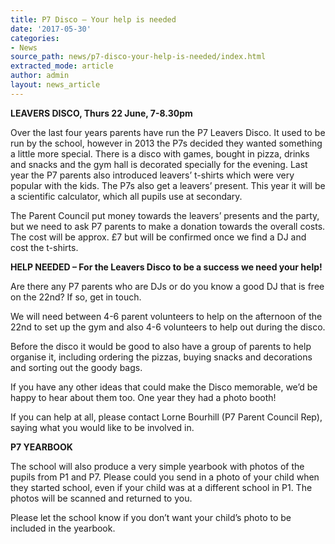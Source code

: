 ```yaml
---
title: P7 Disco – Your help is needed
date: '2017-05-30'
categories:
- News
source_path: news/p7-disco-your-help-is-needed/index.html
extracted_mode: article
author: admin
layout: news_article
---
```

**LEAVERS DISCO, Thurs 22 June, 7-8.30pm**

Over the last four years parents have run the P7 Leavers Disco. It used to be run by the school, however in 2013 the P7s decided they wanted something a little more special. There is a disco with games, bought in pizza, drinks and snacks and the gym hall is decorated specially for the evening. Last year the P7 parents also introduced leavers’ t-shirts which were very popular with the kids. The P7s also get a leavers’ present. This year it will be a scientific calculator, which all pupils use at secondary.

The Parent Council put money towards the leavers’ presents and the party, but we need to ask P7 parents to make a donation towards the overall costs. The cost will be approx. £7 but will be confirmed once we find a DJ and cost the t-shirts.

**HELP NEEDED – For the Leavers Disco to be a success we need your help!**

Are there any P7 parents who are DJs or do you know a good DJ that is free on the 22nd? If so, get in touch.

We will need between 4-6 parent volunteers to help on the afternoon of the 22nd to set up the gym and also 4-6 volunteers to help out during the disco.

Before the disco it would be good to also have a group of parents to help organise it, including ordering the pizzas, buying snacks and decorations and sorting out the goody bags.

If you have any other ideas that could make the Disco memorable, we’d be happy to hear about them too. One year they had a photo booth!

If you can help at all, please contact Lorne Bourhill (P7 Parent Council Rep), saying what you would like to be involved in.

**P7 YEARBOOK**

The school will also produce a very simple yearbook with photos of the pupils from P1 and P7. Please could you send in a photo of your child when they started school, even if your child was at a different school in P1. The photos will be scanned and returned to you.

Please let the school know if you don’t want your child’s photo to be included in the yearbook.
